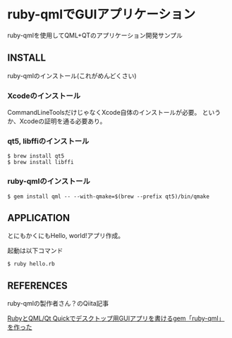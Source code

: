 # ruby-qmlでGUIアプリケーション
ruby-qmlを使用してQML+QTのアプリケーション開発サンプル

## INSTALL

ruby-qmlのインストール(これがめんどくさい)

### Xcodeのインストール

CommandLineToolsだけじゃなくXcode自体のインストールが必要。
というか、Xcodeの証明を通る必要あり。

### qt5, libffiのインストール

```
$ brew install qt5
$ brew install libffi
```

### ruby-qmlのインストール

```
$ gem install qml -- --with-qmake=$(brew --prefix qt5)/bin/qmake
```

## APPLICATION

とにもかくにもHello, world!アプリ作成。

起動は以下コマンド

```
$ ruby hello.rb
```

## REFERENCES

ruby-qmlの製作者さん？のQiita記事

[RubyとQML/Qt Quickでデスクトップ用GUIアプリを書けるgem「ruby-qml」を作った](http://qiita.com/seanchas_t/items/ec8b5376b80eee22ea15)


